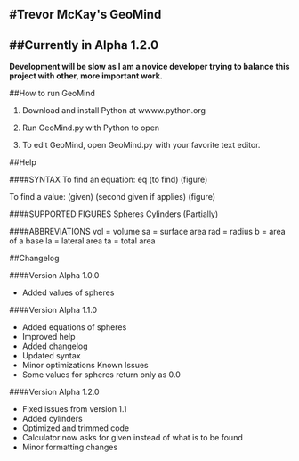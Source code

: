 #Trevor McKay's GeoMind
-------------------------------------------------------------------------------

##Currently in Alpha 1.2.0
-------------------------------------------------------------------------------

**Development will be slow as I am a novice developer trying to balance this project with other, more important work.**

##How to run GeoMind
       
1) Download and install Python at wwww.python.org

2) Run GeoMind.py with Python to open

3) To edit GeoMind, open GeoMind.py with your favorite text editor.

##Help

####SYNTAX 
To find an equation: eq (to find) (figure)

To find a value: (given) (second given if applies) (figure)
      
####SUPPORTED FIGURES 
Spheres 
Cylinders (Partially) 
      
####ABBREVIATIONS 
vol = volume 
sa = surface area 
rad = radius 
b = area of a base 
la = lateral area 
ta = total area 

##Changelog

####Version Alpha 1.0.0 
- Added values of spheres 
          
####Version Alpha 1.1.0 
- Added equations of spheres 
- Improved help 
- Added changelog 
- Updated syntax 
- Minor optimizations 
 Known Issues 
- Some values for spheres return only as 0.0 
          
####Version Alpha 1.2.0 
- Fixed issues from version 1.1 
- Added cylinders 
- Optimized and trimmed code 
- Calculator now asks for given instead of what is to be found 
- Minor formatting changes 
